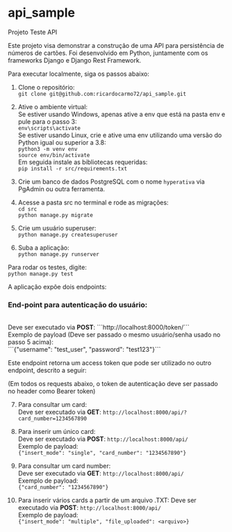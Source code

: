 # api_sample
Projeto Teste API

Este projeto visa demonstrar a construção de uma API para persistência de números de cartões.
Foi desenvolvido em Python, juntamente com os frameworks Django e Django Rest Framework.

Para executar localmente, siga os passos abaixo:

1. Clone o repositório:<br>
```git clone git@github.com:ricardocarmo72/api_sample.git```

2. Ative o ambiente virtual:<br>
Se estiver usando Windows, apenas ative a env que está na pasta env e pule para o passo 3:<br>
```env\scripts\activate```<br>
Se estiver usando Linux, crie e ative uma env utilizando uma versão do Python igual ou superior a 3.8:<br>
```python3 -m venv env```<br>
```source env/bin/activate```<br>
Em seguida instale as bibliotecas requeridas:<br>
```pip install -r src/requirements.txt```<br>

3. Crie um banco de dados PostgreSQL com o nome ```hyperativa``` via PgAdmin ou outra ferramenta.

4. Acesse a pasta src no terminal e rode as migrações:<br>
```cd src```<br>
```python manage.py migrate```<br>

5. Crie um usuário superuser:<br>
```python manage.py createsuperuser```

6. Suba a aplicação:<br>
```python manage.py runserver```

Para rodar os testes, digite:<br>
```python manage.py test```

A aplicação expõe dois endpoints:

<h3>End-point para autenticação do usuário:</h3><br>
Deve ser executado via <b>POST</b>: ```http://localhost:8000/token/```<br>
Exemplo de payload (Deve ser passado o mesmo usuário/senha usado no passo 5 acima):<br>
```{"username": "test_user", "password": "test123"}```
<br>

Este endpoint retorna um access token que pode ser utilizado no outro endpoint, descrito a seguir:<br>

(Em todos os requests abaixo, o token de autenticação deve ser passado no header como Bearer token)

7. Para consultar um card:<br>
Deve ser executado via <b>GET</b>: ```http://localhost:8000/api/?card_number=1234567890```<br>

8. Para inserir um único card:<br>
Deve ser executado via <b>POST</b>: ```http://localhost:8000/api/```<br>
Exemplo de payload:<br>
```{"insert_mode": "single", "card_number": "1234567890"}```

9. Para consultar um card number:<br>
Deve ser executado via <b>GET</b>: ```http://localhost:8000/api/```<br>
Exemplo de payload:<br>
```{"card_number": "1234567890"}```<br>

10. Para inserir vários cards a partir de um arquivo .TXT:
Deve ser executado via <b>POST</b>: ```http://localhost:8000/api/```<br>
Exemplo de payload:<br>
```{"insert_mode": "multiple", "file_uploaded": <arquivo>}```
